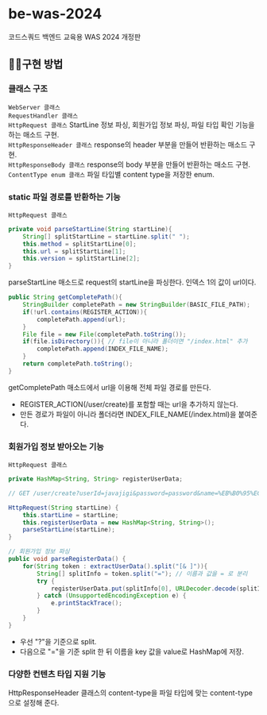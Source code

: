 # be-was-2024
코드스쿼드 백엔드 교육용 WAS 2024 개정판

## 👨‍💻구현 방법 
### 클래스 구조
```WebServer 클래스```  
```RequestHandler 클래스```  
```HttpRequest 클래스``` StartLine 정보 파싱, 회원가입 정보 파싱, 파일 타입 확인 기능을 하는 매소드 구현.  
```HttpResponseHeader 클래스``` response의 header 부분을 만들어 반환하는 매소드 구현.  
```HttpResponseBody 클래스``` response의 body 부분을 만들어 반환하는 매소드 구현.  
```ContentType enum 클래스``` 파일 타입별 content type을 저장한 enum.  

### static 파일 경로를 반환하는 기능
```HttpRequest 클래스  ```

```java
private void parseStartLine(String startLine){
    String[] splitStartLine = startLine.split(" ");
    this.method = splitStartLine[0];
    this.url = splitStartLine[1];
    this.version = splitStartLine[2];
}
```
parseStartLine 매소드로 request의 startLine을 파싱한다. 인덱스 1의 값이 url이다.

```java
public String getCompletePath(){
    StringBuilder completePath = new StringBuilder(BASIC_FILE_PATH);
    if(!url.contains(REGISTER_ACTION)){
        completePath.append(url);
    }
    File file = new File(completePath.toString());
    if(file.isDirectory()){ // file이 아니라 폴더이면 "/index.html" 추가
        completePath.append(INDEX_FILE_NAME);
    }
    return completePath.toString();
}
```
getCompletePath 매소드에서 url을 이용해 전체 파일 경로를 만든다.
- REGISTER_ACTION(/user/create)를 포함할 때는 url을 추가하지 않는다.
- 만든 경로가 파일이 아니라 폴더라면 INDEX_FILE_NAME(/index.html)을 붙여준다. 

### 회원가입 정보 받아오는 기능
```HttpRequest 클래스  ```
```java
private HashMap<String, String> registerUserData;

// GET /user/create?userId=javajigi&password=password&name=%EB%B0%95%EC%9E%AC%EC%84%B1&email=javajigi%40slipp.net HTTP/1.1

HttpRequest(String startLine) {
    this.startLine = startLine;
    this.registerUserData = new HashMap<String, String>();
    parseStartLine(startLine);
}

// 회원가입 정보 파싱
public void parseRegisterData() {
    for(String token : extractUserData().split("[& ]")){
        String[] splitInfo = token.split("="); // 이름과 값을 = 로 분리
        try {
            registerUserData.put(splitInfo[0], URLDecoder.decode(splitInfo[1], "UTF-8")); // 해쉬 맵에 정보 저장
        } catch (UnsupportedEncodingException e) {
            e.printStackTrace();
        }
    }
}
```
- 우선 "?"을 기준으로 split.
- 다음으로 "="을 기준 split 한 뒤 이름을 key 값을 value로 HashMap에 저장.

### 다양한 컨텐츠 타입 지원 기능
HttpResponseHeader 클래스의 content-type을 파일 타입에 맞는 content-type으로 설정해 준다.

